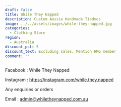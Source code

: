 ```yaml
---
draft: false
title: While They Napped
description: Custom Aussie Handmade Tiedyes
image: ../../assets/images/while-they-napped.jpg
categories:
  - Clothing Store
region:
  - Australia
discount_pct: 5
discount_text: Excluding sales. Mention HMG member
comment: ''
---
```


Facebook : While They Napped

Instagram : https://instagram.com/while.they.napped

Any enquiries or orders

Email : admin@whiletheynapped.com.au
